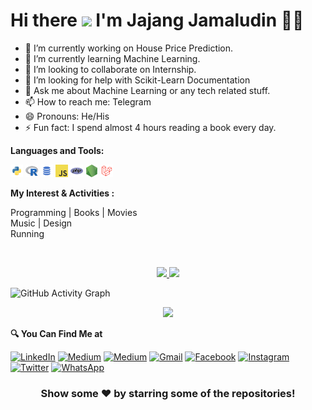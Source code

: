 # Hi there <img src="https://github.com/TheDudeThatCode/TheDudeThatCode/blob/master/Assets/Hi.gif" width="30px"> I'm Jajang Jamaludin 🧑🏻


- 🔭 I’m currently working on House Price Prediction.
- 🌱 I’m currently learning Machine Learning.
- 👯 I’m looking to collaborate on Internship.
- 🤔 I’m looking for help with Scikit-Learn Documentation
- 💬 Ask me about Machine Learning or any tech related stuff.
- 📫 How to reach me: Telegram
- 😄 Pronouns: He/His
- ⚡ Fun fact: I spend almost 4 hours reading a book every day.


**Languages and Tools:**  

<code><img height="20" src="https://raw.githubusercontent.com/github/explore/80688e429a7d4ef2fca1e82350fe8e3517d3494d/topics/python/python.png"></code>
<code><img height="20" src="https://raw.githubusercontent.com/github/explore/80688e429a7d4ef2fca1e82350fe8e3517d3494d/topics/r/r.png"></code>
<code><img height="20" src="https://raw.githubusercontent.com/github/explore/80688e429a7d4ef2fca1e82350fe8e3517d3494d/topics/sql/sql.png"></code>
<code><img height="20" src="https://raw.githubusercontent.com/github/explore/80688e429a7d4ef2fca1e82350fe8e3517d3494d/topics/javascript/javascript.png"></code>
<code><img height="20" src="https://raw.githubusercontent.com/github/explore/80688e429a7d4ef2fca1e82350fe8e3517d3494d/topics/php/php.png"></code>
<code><img height="20" src="https://raw.githubusercontent.com/github/explore/80688e429a7d4ef2fca1e82350fe8e3517d3494d/topics/nodejs/nodejs.png"></code> 
<code><img height="20" src="https://raw.githubusercontent.com/github/explore/80688e429a7d4ef2fca1e82350fe8e3517d3494d/topics/laravel/laravel.png"></code>

**My Interest & Activities :**

Programming | Books | Movies <br>
Music | Design <br>
Running

<br>

<p align="center">
<a href="https://github.com/JajangJamaludin">
  <img height="150em" src="https://github-readme-stats-eight-theta.vercel.app/api?username=JajangJamaludin&show_icons=true&theme=bear"/>
  <img height="150em" src="https://github-readme-stats-eight-theta.vercel.app/api/top-langs/?username=JajangJamaludin&layout=compact&langs_count=8&theme=bear"/>
</a>

 ![GitHub Activity Graph](https://activity-graph.herokuapp.com/graph?username=JajangJamaludin&theme=github)
 
  <p align="center">
<a href="https://github.com/JajangJamaludin">
  <img height="150em" src="https://github-readme-streak-stats.herokuapp.com/?user=JajangJamaludin&theme=bear"/>
</a>

 **🔍 You Can Find Me at**

<p>
  <a href="https://github.com/JajangJamaludin" target="_blank"><img alt="LinkedIn" src="https://img.shields.io/badge/linkedin-%230077B5.svg?&style=for-the-badge&logo=linkedin&logoColor=white" /></a>  
  <a href="https://github.com/JajangJamaludin" target="_blank"><img alt="Medium" src="https://img.shields.io/badge/medium-%2312100E.svg?&style=for-the-badge&logo=medium&logoColor=white" /></a>  
  <a href="https://github.com/JajangJamaludin" target="_blank"><img alt="Medium" src="https://img.shields.io/badge/Kaggle-2C8EBB?&style=for-the-badge&logo=kaggle&logoColor=white" /></a>  
  <a href="https://github.com/JajangJamaludin" target="_blank"><img alt="Gmail" src="https://img.shields.io/badge/gmail-D14836?&style=for-the-badge&logo=gmail&logoColor=white"/></a>    
  <a href="https://github.com/JajangJamaludin" target="_blank"><img alt="Facebook" src="https://img.shields.io/badge/facebook-%231877F2.svg?&style=for-the-badge&logo=facebook&logoColor=white" /></a>  
  <a href="https://github.com/JajangJamaludin" target="_blank"><img alt="Instagram" src="https://img.shields.io/badge/instagram-%23E4405F.svg?&style=for-the-badge&logo=instagram&logoColor=white" /></a>  
  <a href="https://github.com/JajangJamaludin" target="_blank"><img alt="Twitter" src="https://img.shields.io/badge/twitter-%231DA1F2.svg?&style=for-the-badge&logo=twitter&logoColor=white" /></a>  
  <a href="https://wa.me/" target="_blank"><img alt="WhatsApp" src="https://img.shields.io/badge/WhatsApp-25D366?style=for-the-badge&logo=whatsapp&logoColor=white" /></a>  
</p>

<div align="center">

### Show some ❤️ by starring some of the repositories!

</div>
